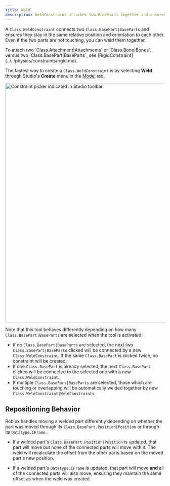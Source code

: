 ```yaml
---
title: Weld
description: WeldConstraint attaches two BaseParts together and ensures they stay in the same relative position and orientation to each other.
---
```


A `Class.WeldConstraint` connects two `Class.BasePart|BaseParts` and ensures they stay in the same relative position and orientation to each other. Even if the two parts are not touching, you can weld them together.

<Alert severity="info">
To attach two `Class.Attachment|Attachments` or `Class.Bone|Bones`,  versus two `Class.BasePart|BaseParts`, see [RigidConstraint](../../physics/constraints/rigid.md).
</Alert>

The fastest way to create a `Class.WeldConstraint` is by selecting **Weld** through Studio's **Create** menu in the [Model](../../studio/model-tab.md) tab.

<img
src="../../assets/studio/general/Model-Tab-Constraints-Create-Menu.png"
width="754" alt="Constraint picker indicated in Studio toolbar" />

Note that this tool behaves differently depending on how many `Class.BasePart|BaseParts` are selected when the tool is activated:

- If no `Class.BasePart|BaseParts` are selected, the next two `Class.BasePart|BaseParts` clicked will be connected by a new `Class.WeldConstraint`. If the same `Class.BasePart` is clicked twice, no constraint will be created.
- If one `Class.BasePart` is already selected, the next `Class.BasePart` clicked will be connected to the selected one with a new `Class.WeldConstraint`.
- If multiple `Class.BasePart|BaseParts` are selected, those which are touching or overlapping will be automatically welded together by new `Class.WeldConstraint|WeldConstraints`.

## Repositioning Behavior

Roblox handles moving a welded part differently depending on whether the part
was moved through its `Class.BasePart.Position|Position` or through its
`Datatype.CFrame`.

- If a welded part's `Class.BasePart.Position|Position` is updated, that part
  will move but none of the connected parts will move with it. The weld will
  recalculate the offset from the other parts based on the moved part's new
  position.

- If a welded part's `Datatype.CFrame` is updated, that part will move **and**
  all of the connected parts will also move, ensuring they maintain the same
  offset as when the weld was created.
